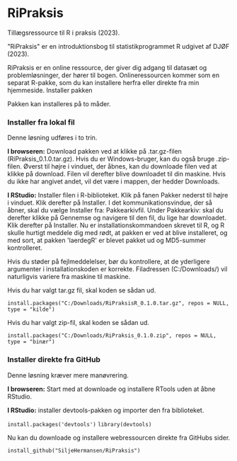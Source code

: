 # RiPraksis

Tillægsressource til R i praksis (2023). 

"RiPraksis" er en introduktionsbog til statistikprogrammet R udgivet af DJØF (2023).

RiPraksis er en online ressource, der giver dig adgang til datasæt og problemløsninger, der hører til bogen. Onlineressourcen kommer som en separat R-pakke, som du kan installere herfra eller direkte fra min hjemmeside.
Installer pakken

Pakken kan installeres på to måder.

### Installer fra lokal fil

Denne løsning udføres i to trin.

**I browseren:** Download pakken ved at klikke på .tar.gz-filen (RiPraksis_0.1.0.tar.gz). Hvis du er Windows-bruger, kan du også bruge .zip-filen. Øverst til højre i vinduet, der åbnes, kan du downloade filen ved at klikke på download. Filen vil derefter blive downloadet til din maskine. Hvis du ikke har angivet andet, vil det være i mappen, der hedder Downloads.

**I RStudio:** Installer filen i R-biblioteket. Klik på fanen Pakker nederst til højre i vinduet. Klik derefter på Installer. I det kommunikationsvindue, der så åbner, skal du vælge Installer fra: Pakkearkivfil. Under Pakkearkiv: skal du derefter klikke på Gennemse og navigere til den fil, du lige har downloadet. Klik derefter på Installer. Nu er installationskommandoen skrevet til R, og R skulle hurtigt meddele dig med rødt, at pakken er ved at blive installeret, og med sort, at pakken 'laerdegR' er blevet pakket ud og MD5-summer kontrolleret.

Hvis du støder på fejlmeddelelser, bør du kontrollere, at de yderligere argumenter i installationskoden er korrekte. Filadressen (C:/Downloads/) vil naturligvis variere fra maskine til maskine.

Hvis du har valgt tar.gz fil, skal koden se sådan ud.

`install.packages("C:/Downloads/RiPraksisR_0.1.0.tar.gz", repos = NULL, type = "kilde")`

Hvis du har valgt zip-fil, skal koden se sådan ud.

`install.packages("C:/Downloads/RiPraksis_0.1.0.zip", repos = NULL, type = "binær")`

### Installer direkte fra GitHub

Denne løsning kræver mere manøvrering.

**I browseren:** Start med at downloade og installere RTools uden at åbne RStudio.

**I RStudio:** installer devtools-pakken og importer den fra biblioteket.

`install.packages('devtools')`
`library(devtools)`

Nu kan du downloade og installere webressourcen direkte fra GitHubs sider.

`install_github("SiljeHermansen/RiPraksis")`

